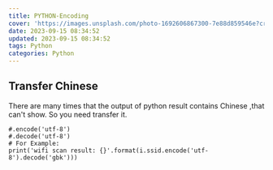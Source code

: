 ```yaml
---
title: PYTHON-Encoding
cover: 'https://images.unsplash.com/photo-1692606867300-7e88d859546e?crop=entropy&cs=tinysrgb&fit=max&fm=jpg&ixid=MnwxfDB8MXxyYW5kb218MHx8fHx8fHx8MTY5NDczODEwMg&ixlib=rb-4.0.3&q=80&w=1080'
date: 2023-09-15 08:34:52
updated: 2023-09-15 08:34:52
tags: Python
categories: Python
---
```



## Transfer Chinese 
There are many times that the output of python result contains Chinese ,that can't show.
So you need transfer it.
```
#.encode('utf-8')
#.decode('utf-8')
# For Example:
print('wifi scan result: {}'.format(i.ssid.encode('utf-8').decode('gbk')))

```